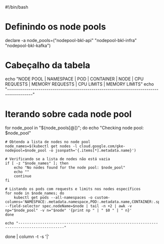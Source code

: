 #!/bin/bash

# Definindo os node pools
declare -a node_pools=("nodepool-bkl-api" "nodepool-bkl-infra" "nodepool-bkl-kafka")

# Cabeçalho da tabela
echo "NODE POOL | NAMESPACE | POD | CONTAINER | NODE | CPU REQUESTS | MEMORY REQUESTS | CPU LIMITS | MEMORY LIMITS"
echo "-------------------------------------------------------------------------------------------"

# Iterando sobre cada node pool
for node_pool in "${node_pools[@]}"; do
    echo "Checking node pool: $node_pool"
    
    # Obtendo a lista de nodes no node pool
    node_names=$(kubectl get nodes -l cloud.google.com/gke-nodepool=$node_pool -o jsonpath='{.items[*].metadata.name}')
    
    # Verificando se a lista de nodes não está vazia
    if [ -z "$node_names" ]; then
        echo "No nodes found for the node pool: $node_pool"
        echo ""
        continue
    fi
    
    # Listando os pods com requests e limits nos nodes específicos
    for node in $node_names; do
        kubectl get pods --all-namespaces -o custom-columns='NAMESPACE:.metadata.namespace,POD:.metadata.name,CONTAINER:.spec.containers[*].name,NODE:.spec.nodeName,CPU_REQUESTS:.spec.containers[*].resources.requests.cpu,MEMORY_REQUESTS:.spec.containers[*].resources.requests.memory,CPU_LIMITS:.spec.containers[*].resources.limits.cpu,MEMORY_LIMITS:.spec.containers[*].resources.limits.memory' --field-selector spec.nodeName=$node | tail -n +2 | awk -v np="$node_pool" -v n="$node" '{print np " | " $0 " | " n}'
    done
    
    echo "-------------------------------------------------------------------------------------------"
done | column -t -s '|'
